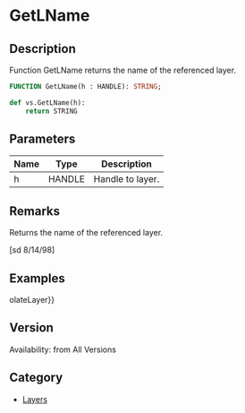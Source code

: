 # GetLName

## Description
Function GetLName returns the name of the referenced layer.

```pascal
FUNCTION GetLName(h : HANDLE): STRING;
```

```python
def vs.GetLName(h):
    return STRING
```

## Parameters
|Name|Type|Description|
|---|---|---|
|h|HANDLE|Handle to layer.|

## Remarks
Returns the name of the referenced layer.

[sd 8/14/98]

## Examples
olateLayer}}

## Version
Availability: from All Versions

## Category
* [Layers](../Categories/Layers.md)
